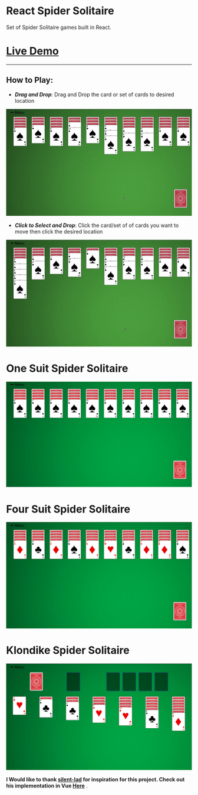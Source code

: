 # **React Spider Solitaire**

Set of Spider Solitaire games built in React.

# [Live Demo](https://react-solitaire-57967.web.app/)

---

## How to Play:

- **_Drag and Drop_**: Drag and Drop the card or set of cards to desired location

![Drag and Drop"](https://raw.githubusercontent.com/ashish0910/React-Solitaire/main/public/drag%20and%20drop.gif "Drag and Drop")

- **_Click to Select and Drop_**: Click the card/set of of cards you want to move then click the desired location

![Drag and Drop"](https://raw.githubusercontent.com/ashish0910/React-Solitaire/main/public/click.gif "Click to Select and Drop")

# One Suit Spider Solitaire

![One Suit](https://raw.githubusercontent.com/ashish0910/React-Solitaire/main/src/assets/one-suite.png "One Suit")

# Four Suit Spider Solitaire

![Four Suit](https://raw.githubusercontent.com/ashish0910/React-Solitaire/main/src/assets/four-suite.png "Four Suit")

# Klondike Spider Solitaire

![Klondike](https://raw.githubusercontent.com/ashish0910/React-Solitaire/main/src/assets/klondike.png "Klondike")

**I Would like to thank [silent-lad](https://github.com/silent-lad) for inspiration for this project. Check out his implementation in Vue [Here](https://github.com/silent-lad/VueSolitaire)** .

